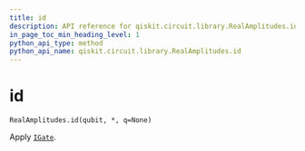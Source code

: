 ```yaml
---
title: id
description: API reference for qiskit.circuit.library.RealAmplitudes.id
in_page_toc_min_heading_level: 1
python_api_type: method
python_api_name: qiskit.circuit.library.RealAmplitudes.id
---
```


# id

<span id="qiskit.circuit.library.RealAmplitudes.id" />

`RealAmplitudes.id(qubit, *, q=None)`

Apply [`IGate`](qiskit.circuit.library.IGate "qiskit.circuit.library.IGate").

